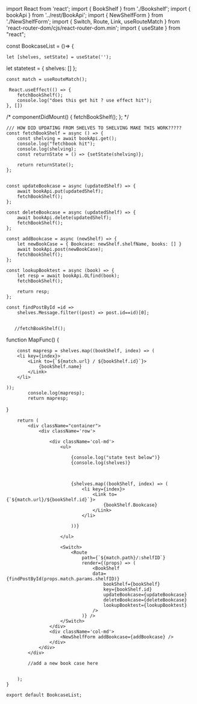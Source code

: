 import React from 'react';
import { BookShelf } from './Bookshelf';
import { bookApi } from '../rest/BookApi';
import { NewShelfForm } from './NewShelfForm';
import { Switch, Route, Link, useRouteMatch } from 'react-router-dom/cjs/react-router-dom.min';
import { useState } from "react";


const BookcaseList =  ()=> {
   
    let [shelves, setState] = useState('');
    
 let statetest = {
        shelves: []
    };  

    const match = useRouteMatch();

     React.useEffect(() => {
        fetchBookShelf();
        console.log("does this get hit ? use effect hit");
    }, []) 

/*     componentDidMount() {
        fetchBookShelf();
    };  */

    /// HOW DID UPDATING FROM SHELVES TO SHELVING MAKE THIS WORK?????
    const fetchBookShelf = async () => {
        const shelving = await bookApi.get();
        console.log("fetchbook hit");
        console.log(shelving);
        const returnState = () => {setState(shelving)};

        return returnState();
    };


    const updateBookcase = async (updatedShelf) => {
        await bookApi.put(updatedShelf);
        fetchBookShelf();
    };

    const deleteBookcase = async (updatedShelf) => {
        await bookApi.delete(updatedShelf);
        fetchBookShelf();
    };

    const addBookcase = async (newShelf) => {
        let newBookCase = { Bookcase: newShelf.shelfName, books: [] }
        await bookApi.post(newBookCase);
        fetchBookShelf();
    };

    const lookupBooktest = async (book) => {
        let resp = await bookApi.OLfind(book);
        fetchBookShelf();

        return resp;
    };

    const findPostById =id => 
        shelves.Message.filter((post) => post.id==id)[0];
        

       //fetchBookShelf();

   function MapFunc() {
        
        const mapresp = shelves.map((bookShelf, index) => (
        <li key={index}>
            <Link to={`${match.url} / ${bookShelf.id}`}>
                {bookShelf.name}
            </Link>
        </li>

    ));
            console.log(mapresp);
            return mapresp;
}
    
        
        return (
            <div className="container">
                <div className='row'>

                    <div className='col-md'>
                        <ul>
                            
                            {console.log("state test below")}
                            {console.log(shelves)}
                            
                            
 
                            {shelves.map((bookShelf, index) => (
                                <li key={index}>
                                    <Link to={`${match.url}/${bookShelf.id}`}>
                                        {bookShelf.Bookcase}
                                    </Link>
                                </li>

                            ))}   

                        </ul>

                        <Switch>
                            <Route
                                path={`${match.path}/:shelfID`}
                                render={(props) => (
                                    <BookShelf
                                    data={findPostById(props.match.params.shelfID)}
                                        bookShelf={bookShelf}
                                        key={bookShelf.id}
                                        updateBookcase={updateBookcase}
                                        deleteBookcase={deleteBookcase}
                                        lookupBooktest={lookupBooktest}
                                    />
                                )} />
                        </Switch>
                    </div>
                    <div className='col-md'>
                        <NewShelfForm addBookcase={addBookcase} />
                    </div>
                </div>
            </div>

            //add a new book case here


        );
    }

    export default BookcaseList;


